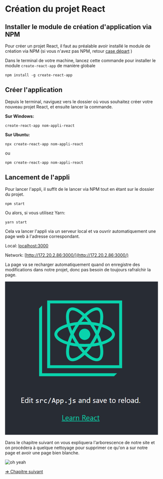 # Création du projet React

## Installer le module de création d'application via NPM

Pour créer un projet React, il faut au préalable avoir installé le module de création via NPM (si vous n'avez pas NPM, retour [case départ](../readme.md) )

Dans le terminal de votre machine, lancez cette commande pour installer le module `create-react-app` de manière globale
```
npm install -g create-react-app
```

## Créer l'application

Depuis le terminal, naviguez vers le dossier où vous souhaitez créer votre nouveau projet React, et ensuite lancer la commande.

**Sur Windows:**
```
create-react-app nom-appli-react
```

**Sur Ubuntu:**

```
npx create-react-app nom-appli-react
```
ou
```
npm create-react-app nom-appli-react
```

## Lancement de l'appli

Pour lancer l'appli, il suffit de le lancer via NPM tout en étant sur le dossier du projet.
```
npm start
```

Ou alors, si vous utilisez Yarn:

```
yarn start
```

Cela va lancer l'appli via un serveur local et va ouvrir automatiquement une page web à l'adresse correspondant.

Local: [localhost:3000](http://localhost:3000/)

Network: [http://172.20.2.86:3000/](http://172.20.2.86:3000/)

La page va se recharger automatiquement quand on enregistre des modifications dans notre projet, donc pas besoin de toujours rafraîchir la page.

![1570528846149](./img/react-app.png)


Dans le chapitre suivant on vous expliquera l'arborescence de notre site et on procédera à quelque nettoyage pour supprimer ce qu'on a sur notre page et avoir une page bien blanche.

![oh yeah](https://media.giphy.com/media/l0HlFZ3c4NENSLQRi/giphy.gif)

[=> Chapitre suivant](04-structure.md)

